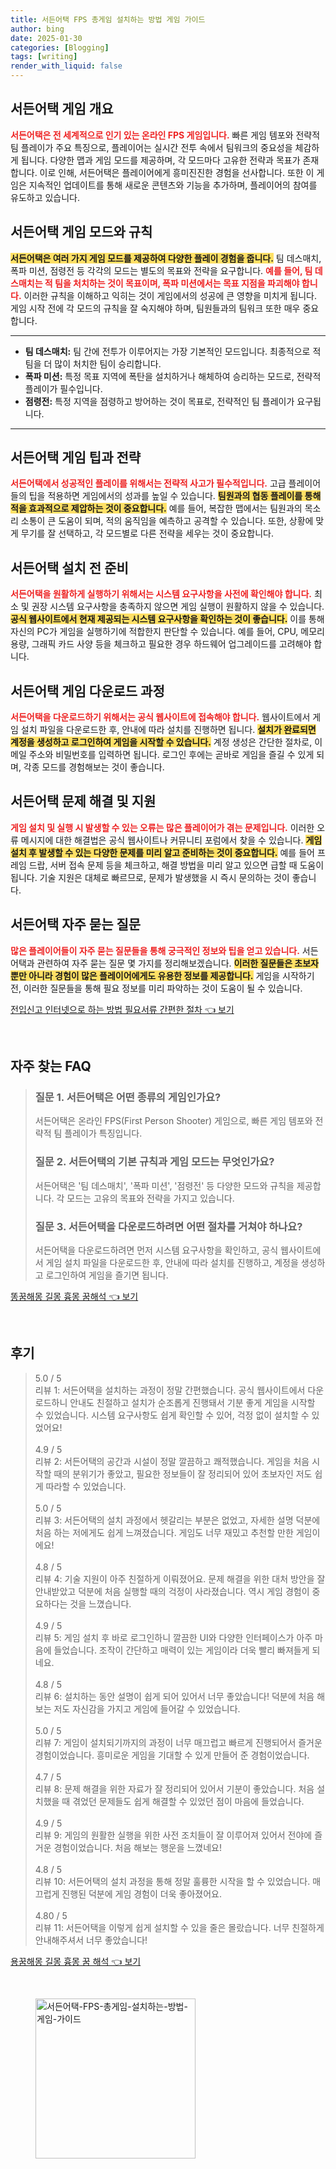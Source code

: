 ```yaml
---
title: 서든어택 FPS 총게임 설치하는 방법 게임 가이드
author: bing
date: 2025-01-30
categories: [Blogging]
tags: [writing]
render_with_liquid: false
---
```



<h2 id='서든어택_게임_개요'>서든어택 게임 개요</h2>

<p><b><span style="color: #ee2323;">서든어택은 전 세계적으로 인기 있는 온라인 FPS 게임입니다.</span></b> 빠른 게임 템포와 전략적 팀 플레이가 주요 특징으로, 플레이어는 실시간 전투 속에서 팀워크의 중요성을 체감하게 됩니다. 다양한 맵과 게임 모드를 제공하며, 각 모드마다 고유한 전략과 목표가 존재합니다. 이로 인해, 서든어택은 플레이어에게 흥미진진한 경험을 선사합니다. 또한 이 게임은 지속적인 업데이트를 통해 새로운 콘텐츠와 기능을 추가하며, 플레이어의 참여를 유도하고 있습니다.</p>

<h2 id='서든어택_게임_모드와_규칙'>서든어택 게임 모드와 규칙</h2>

<p><b><span style="background-color: #ffe066;">서든어택은 여러 가지 게임 모드를 제공하여 다양한 플레이 경험을 줍니다.</span></b> 팀 데스매치, 폭파 미션, 점령전 등 각각의 모드는 별도의 목표와 전략을 요구합니다. <b><span style="color: #ee2323;">예를 들어, 팀 데스매치는 적 팀을 처치하는 것이 목표이며, 폭파 미션에서는 목표 지점을 파괴해야 합니다.</span></b> 이러한 규칙을 이해하고 익히는 것이 게임에서의 성공에 큰 영향을 미치게 됩니다. 게임 시작 전에 각 모드의 규칙을 잘 숙지해야 하며, 팀원들과의 팀워크 또한 매우 중요합니다.</p>

<hr />

<ul>
    <li><b>팀 데스매치:</b> 팀 간에 전투가 이루어지는 가장 기본적인 모드입니다. 최종적으로 적팀을 더 많이 처치한 팀이 승리합니다.</li>
    <li><b>폭파 미션:</b> 특정 목표 지역에 폭탄을 설치하거나 해체하여 승리하는 모드로, 전략적 플레이가 필수입니다.</li>
    <li><b>점령전:</b> 특정 지역을 점령하고 방어하는 것이 목표로, 전략적인 팀 플레이가 요구됩니다.</li>
</ul>

<hr />

<h2 id='서든어택_게임_팁과_전략'>서든어택 게임 팁과 전략</h2>

<p><b><span style="color: #ee2323;">서든어택에서 성공적인 플레이를 위해서는 전략적 사고가 필수적입니다.</span></b> 고급 플레이어들의 팁을 적용하면 게임에서의 성과를 높일 수 있습니다. <b><span style="background-color: #ffe066;">팀원과의 협동 플레이를 통해 적을 효과적으로 제압하는 것이 중요합니다.</span></b> 예를 들어, 복잡한 맵에서는 팀원과의 목소리 소통이 큰 도움이 되며, 적의 움직임을 예측하고 공격할 수 있습니다. 또한, 상황에 맞게 무기를 잘 선택하고, 각 모드별로 다른 전략을 세우는 것이 중요합니다.</p>

<h2 id='서든어택_설치_전_준비'>서든어택 설치 전 준비</h2>

<p><b><span style="color: #ee2323;">서든어택을 원활하게 실행하기 위해서는 시스템 요구사항을 사전에 확인해야 합니다.</span></b> 최소 및 권장 시스템 요구사항을 충족하지 않으면 게임 실행이 원활하지 않을 수 있습니다. <b><span style="background-color: #ffe066;">공식 웹사이트에서 현재 제공되는 시스템 요구사항을 확인하는 것이 좋습니다.</span></b> 이를 통해 자신의 PC가 게임을 실행하기에 적합한지 판단할 수 있습니다. 예를 들어, CPU, 메모리 용량, 그래픽 카드 사양 등을 체크하고 필요한 경우 하드웨어 업그레이드를 고려해야 합니다.</p>

<h2 id='서든어택_게임_다운로드_과정'>서든어택 게임 다운로드 과정</h2>

<p><b><span style="color: #ee2323;">서든어택을 다운로드하기 위해서는 공식 웹사이트에 접속해야 합니다.</span></b> 웹사이트에서 게임 설치 파일을 다운로드한 후, 안내에 따라 설치를 진행하면 됩니다. <b><span style="background-color: #ffe066;">설치가 완료되면 계정을 생성하고 로그인하여 게임을 시작할 수 있습니다.</span></b> 계정 생성은 간단한 절차로, 이메일 주소와 비밀번호를 입력하면 됩니다. 로그인 후에는 곧바로 게임을 즐길 수 있게 되며, 각종 모드를 경험해보는 것이 좋습니다.</p>

<h2 id='서든어택_문제_해결_및_지원'>서든어택 문제 해결 및 지원</h2>

<p><b><span style="color: #ee2323;">게임 설치 및 실행 시 발생할 수 있는 오류는 많은 플레이어가 겪는 문제입니다.</span></b> 이러한 오류 메시지에 대한 해결법은 공식 웹사이트나 커뮤니티 포럼에서 찾을 수 있습니다. <b><span style="background-color: #ffe066;">게임 설치 후 발생할 수 있는 다양한 문제를 미리 알고 준비하는 것이 중요합니다.</span></b> 예를 들어 프레임 드랍, 서버 접속 문제 등을 체크하고, 해결 방법을 미리 알고 있으면 급할 때 도움이 됩니다. 기술 지원은 대체로 빠르므로, 문제가 발생했을 시 즉시 문의하는 것이 좋습니다.</p>

<h2 id='서든어택_자주_묻는_질문'>서든어택 자주 묻는 질문</h2>

<p><b><span style="color: #ee2323;">많은 플레이어들이 자주 묻는 질문들을 통해 궁극적인 정보와 팁을 얻고 있습니다.</span></b> 서든어택과 관련하여 자주 묻는 질문 몇 가지를 정리해보겠습니다. <b><span style="background-color: #ffe066;">이러한 질문들은 초보자뿐만 아니라 경험이 많은 플레이어에게도 유용한 정보를 제공합니다.</span></b> 게임을 시작하기 전, 이러한 질문들을 통해 필요 정보를 미리 파악하는 것이 도움이 될 수 있습니다.</p>


<p><a class="click-button" title="전입신고 인터넷으로 하는 방법 필요서류 간편한 절차" href="https://24nara.github.io/posts/%EC%A0%84%EC%9E%85%EC%8B%A0%EA%B3%A0-%EC%9D%B8%ED%84%B0%EB%84%B7%EC%9C%BC%EB%A1%9C-%ED%95%98%EB%8A%94-%EB%B0%A9%EB%B2%95-%ED%95%84%EC%9A%94%EC%84%9C%EB%A5%98-%EA%B0%84%ED%8E%B8%ED%95%9C-%EC%A0%88%EC%B0%A8/" rel="dofollow">전입신고 인터넷으로 하는 방법 필요서류 간편한 절차 👈 보기</a></p><br>
<h2 id='자주_찾는_FAQ'>자주 찾는 FAQ</h2>
<div itemscope="" itemtype="https://schema.org/FAQPage"> 
<blockquote> 
<div itemscope="" itemprop="mainEntity" itemtype="https://schema.org/Question"> 
<h3 itemprop="name">질문 1. 서든어택은 어떤 종류의 게임인가요?</h3> 
<div itemscope="" itemprop="acceptedAnswer" itemtype="https://schema.org/Answer"> 
<span itemprop="text"> 
<p>서든어택은 온라인 FPS(First Person Shooter) 게임으로, 빠른 게임 템포와 전략적 팀 플레이가 특징입니다.</p> 
</span> 
</div> 
</div> 

<div itemscope="" itemprop="mainEntity" itemtype="https://schema.org/Question"> 
<h3 itemprop="name">질문 2. 서든어택의 기본 규칙과 게임 모드는 무엇인가요?</h3> 
<div itemscope="" itemprop="acceptedAnswer" itemtype="https://schema.org/Answer"> 
<span itemprop="text"> 
<p>서든어택은 '팀 데스매치', '폭파 미션', '점령전' 등 다양한 모드와 규칙을 제공합니다. 각 모드는 고유의 목표와 전략을 가지고 있습니다.</p> 
</span> 
</div> 
</div> 

<div itemscope="" itemprop="mainEntity" itemtype="https://schema.org/Question"> 
<h3 itemprop="name">질문 3. 서든어택을 다운로드하려면 어떤 절차를 거쳐야 하나요?</h3> 
<div itemscope="" itemprop="acceptedAnswer" itemtype="https://schema.org/Answer"> 
<span itemprop="text"> 
<p>서든어택을 다운로드하려면 먼저 시스템 요구사항을 확인하고, 공식 웹사이트에서 게임 설치 파일을 다운로드한 후, 안내에 따라 설치를 진행하고, 계정을 생성하고 로그인하여 게임을 즐기면 됩니다.</p> 
</span> 
</div> 
</div> 
</blockquote> 
</div>
<p><a class="click-button" title="똥꿈해몽 길몽 흉몽 꿈해석" href="https://24nara.github.io/posts/%EB%98%A5%EA%BF%88%ED%95%B4%EB%AA%BD-%EA%B8%B8%EB%AA%BD-%ED%9D%89%EB%AA%BD-%EA%BF%88%ED%95%B4%EC%84%9D/" rel="dofollow">똥꿈해몽 길몽 흉몽 꿈해석 👈 보기</a></p><br>
<h2 id='후기'>후기</h2>
<div itemscope itemtype="https://schema.org/Product">
  <blockquote>
  <div itemprop="review" itemscope itemtype="https://schema.org/Review">
      <div itemprop="reviewRating" itemscope itemtype="https://schema.org/Rating"> <span itemprop="ratingValue">5.0</span> / <span itemprop="bestRating">5</span> </div>
      <span itemprop="reviewBody">리뷰 1: 서든어택을 설치하는 과정이 정말 간편했습니다. 공식 웹사이트에서 다운로드하니 안내도 친절하고 설치가 순조롭게 진행돼서 기분 좋게 게임을 시작할 수 있었습니다. 시스템 요구사항도 쉽게 확인할 수 있어, 걱정 없이 설치할 수 있었어요!</span>
  </div>
  <br>
  <div itemprop="review" itemscope itemtype="https://schema.org/Review">
      <div itemprop="reviewRating" itemscope itemtype="https://schema.org/Rating"> <span itemprop="ratingValue">4.9</span> / <span itemprop="bestRating">5</span> </div>
      <span itemprop="reviewBody">리뷰 2: 서든어택의 공간과 시설이 정말 깔끔하고 쾌적했습니다. 게임을 처음 시작할 때의 분위기가 좋았고, 필요한 정보들이 잘 정리되어 있어 초보자인 저도 쉽게 따라할 수 있었습니다.</span>
  </div>
  <br>
  <div itemprop="review" itemscope itemtype="https://schema.org/Review">
      <div itemprop="reviewRating" itemscope itemtype="https://schema.org/Rating"> <span itemprop="ratingValue">5.0</span> / <span itemprop="bestRating">5</span> </div>
      <span itemprop="reviewBody">리뷰 3: 서든어택의 설치 과정에서 헷갈리는 부분은 없었고, 자세한 설명 덕분에 처음 하는 저에게도 쉽게 느껴졌습니다. 게임도 너무 재밌고 추천할 만한 게임이에요!</span>
  </div>
  <br>
  <div itemprop="review" itemscope itemtype="https://schema.org/Review">
      <div itemprop="reviewRating" itemscope itemtype="https://schema.org/Rating"> <span itemprop="ratingValue">4.8</span> / <span itemprop="bestRating">5</span> </div>
      <span itemprop="reviewBody">리뷰 4: 기술 지원이 아주 친절하게 이뤄졌어요. 문제 해결을 위한 대처 방안을 잘 안내받았고 덕분에 처음 실행할 때의 걱정이 사라졌습니다. 역시 게임 경험이 중요하다는 것을 느꼈습니다.</span>
  </div>
  <br>
  <div itemprop="review" itemscope itemtype="https://schema.org/Review">
      <div itemprop="reviewRating" itemscope itemtype="https://schema.org/Rating"> <span itemprop="ratingValue">4.9</span> / <span itemprop="bestRating">5</span> </div>
      <span itemprop="reviewBody">리뷰 5: 게임 설치 후 바로 로그인하니 깔끔한 UI와 다양한 인터페이스가 아주 마음에 들었습니다. 조작이 간단하고 매력이 있는 게임이라 더욱 빨리 빠져들게 되네요.</span>
  </div>
  <br>
  <div itemprop="review" itemscope itemtype="https://schema.org/Review">
      <div itemprop="reviewRating" itemscope itemtype="https://schema.org/Rating"> <span itemprop="ratingValue">4.8</span> / <span itemprop="bestRating">5</span> </div>
      <span itemprop="reviewBody">리뷰 6: 설치하는 동안 설명이 쉽게 되어 있어서 너무 좋았습니다! 덕분에 처음 해보는 저도 자신감을 가지고 게임에 들어갈 수 있었습니다.</span>
  </div>
  <br>
  <div itemprop="review" itemscope itemtype="https://schema.org/Review">
      <div itemprop="reviewRating" itemscope itemtype="https://schema.org/Rating"> <span itemprop="ratingValue">5.0</span> / <span itemprop="bestRating">5</span> </div>
      <span itemprop="reviewBody">리뷰 7: 게임이 설치되기까지의 과정이 너무 매끄럽고 빠르게 진행되어서 즐거운 경험이었습니다. 흥미로운 게임을 기대할 수 있게 만들어 준 경험이었습니다.</span>
  </div>
  <br>
  <div itemprop="review" itemscope itemtype="https://schema.org/Review">
      <div itemprop="reviewRating" itemscope itemtype="https://schema.org/Rating"> <span itemprop="ratingValue">4.7</span> / <span itemprop="bestRating">5</span> </div>
      <span itemprop="reviewBody">리뷰 8: 문제 해결을 위한 자료가 잘 정리되어 있어서 기분이 좋았습니다. 처음 설치했을 때 겪었던 문제들도 쉽게 해결할 수 있었던 점이 마음에 들었습니다.</span>
  </div>
  <br>
  <div itemprop="review" itemscope itemtype="https://schema.org/Review">
      <div itemprop="reviewRating" itemscope itemtype="https://schema.org/Rating"> <span itemprop="ratingValue">4.9</span> / <span itemprop="bestRating">5</span> </div>
      <span itemprop="reviewBody">리뷰 9: 게임의 원활한 실행을 위한 사전 조치들이 잘 이루어져 있어서 전야에 즐거운 경험이었습니다. 처음 해보는 행운을 느꼈네요!</span>
  </div>
  <br>
  <div itemprop="review" itemscope itemtype="https://schema.org/Review">
      <div itemprop="reviewRating" itemscope itemtype="https://schema.org/Rating"> <span itemprop="ratingValue">4.8</span> / <span itemprop="bestRating">5</span> </div>
      <span itemprop="reviewBody">리뷰 10: 서든어택의 설치 과정을 통해 정말 훌륭한 시작을 할 수 있었습니다. 매끄럽게 진행된 덕분에 게임 경험이 더욱 좋아졌어요.</span>
  </div>
  <br>
  <div itemprop="review" itemscope itemtype="https://schema.org/Review">
      <div itemprop="reviewRating" itemscope itemtype="https://schema.org/Rating"> <span itemprop="ratingValue">4.80</span> / <span itemprop="bestRating">5</span> </div>
      <span itemprop="reviewBody">리뷰 11: 서든어택을 이렇게 쉽게 설치할 수 있을 줄은 몰랐습니다. 너무 친절하게 안내해주셔서 너무 좋았습니다!</span>
  </div>
  </blockquote>
</div>
<p><a class="click-button" title="용꿈해몽 길몽 흉몽 꿈 해석" href="https://24nara.github.io/posts/%EC%9A%A9%EA%BF%88%ED%95%B4%EB%AA%BD-%EA%B8%B8%EB%AA%BD-%ED%9D%89%EB%AA%BD-%EA%BF%88-%ED%95%B4%EC%84%9D/" rel="dofollow">용꿈해몽 길몽 흉몽 꿈 해석 👈 보기</a></p><br>
<figure class="image"><img src="https://24nara.github.io/assets/img/thumbnail/서든어택-FPS-총게임-설치하는-방법-게임-가이드.webp" alt="서든어택-FPS-총게임-설치하는-방법-게임-가이드" width="256" height="256"></figure>